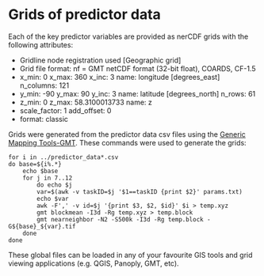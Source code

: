 # Grids of predictor data

Each of the key predictor variables are provided as nerCDF grids with the following attributes:

* Gridline node registration used [Geographic grid]
* Grid file format: nf = GMT netCDF format (32-bit float), COARDS, CF-1.5
* x_min: 0 x_max: 360 x_inc: 3 name: longitude [degrees_east] n_columns: 121
* y_min: -90 y_max: 90 y_inc: 3 name: latitude [degrees_north] n_rows: 61
* z_min: 0 z_max: 58.3100013733 name: z
* scale_factor: 1 add_offset: 0
* format: classic

Grids were generated from the predictor data csv files using the [Generic Mapping Tools-GMT](https://www.generic-mapping-tools.org/).
These commands were used to generate the grids:

```
for i in ../predictor_data*.csv 
do base=${i%.*}
	echo $base
	for j in 7..12
		do echo $j
		var=$(awk -v taskID=$j '$1==taskID {print $2}' params.txt)
		echo $var
		awk -F',' -v id=$j '{print $3, $2, $id}' $i > temp.xyz
		gmt blockmean -I3d -Rg temp.xyz > temp.block 
		gmt nearneighbor -N2 -S500k -I3d -Rg temp.block -G${base}_${var}.tif
	done
done
```

These global files can be loaded in any of your favourite GIS tools and grid viewing applications (e.g. QGIS, Panoply, GMT, etc).
